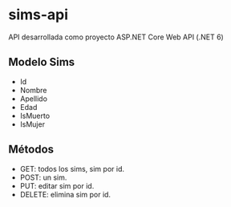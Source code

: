 # sims-api
API desarrollada como proyecto ASP.NET Core Web API (.NET 6)

## Modelo Sims
- Id
- Nombre
- Apellido 
- Edad
- IsMuerto
- IsMujer 

## Métodos
- GET: todos los sims, sim por id.
- POST: un sim.
- PUT: editar sim por id.
- DELETE: elimina sim por id.
